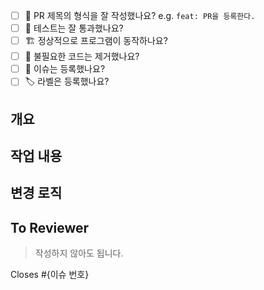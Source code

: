 - [ ] 🔀 PR 제목의 형식을 잘 작성했나요? e.g. `feat: PR을 등록한다.` 
- [ ] 💯 테스트는 잘 통과했나요?
- [ ] 🏗️ 정상적으로 프로그램이 동작하나요?
- [ ] 🧹 불필요한 코드는 제거했나요?
- [ ] 💭 이슈는 등록했나요?
- [ ] 🏷️ 라벨은 등록했나요?

## 개요

## 작업 내용

## 변경 로직

## To Reviewer
> 작성하지 않아도 됩니다.

Closes #{이슈 번호}
